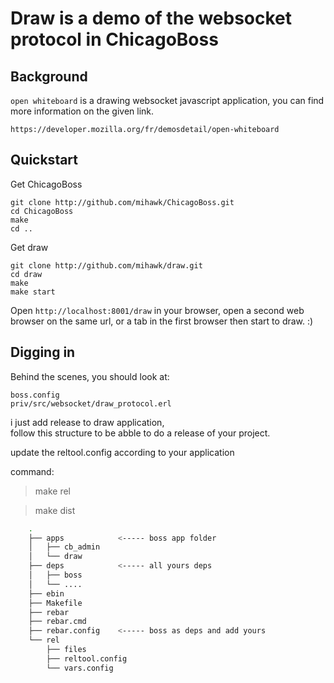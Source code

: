 Draw is a demo of the websocket protocol in ChicagoBoss
=======================================================

Background
----------

`open whiteboard` is a drawing websocket javascript application,
you can find more information on the given link. 

    https://developer.mozilla.org/fr/demosdetail/open-whiteboard


Quickstart
----------

Get ChicagoBoss

    git clone http://github.com/mihawk/ChicagoBoss.git
    cd ChicagoBoss 
    make
    cd ..
    
    
Get draw 
    
    git clone http://github.com/mihawk/draw.git
    cd draw
    make
    make start

Open `http://localhost:8001/draw` in your browser, 
open a second web browser on the same url, or a tab
in the first browser then start to draw. :) 

Digging in
----------

Behind the scenes, you should look at:

    boss.config
    priv/src/websocket/draw_protocol.erl


i just add release to draw application,  
 follow this structure to be abble to do a release of your project.

update the reltool.config according to your application 

command:

>make rel


>make dist
```bash
	.
	├── apps            <----- boss app folder
	│   ├── cb_admin
	│   └── draw
	├── deps            <----- all yours deps
	│   ├── boss 
	│   └── .... 
	├── ebin
	├── Makefile
	├── rebar
	├── rebar.cmd
	├── rebar.config    <----- boss as deps and add yours
	└── rel
	    ├── files
	    ├── reltool.config
	    └── vars.config
```
